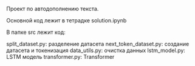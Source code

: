 Проект по автодополнению текста.

Основной код лежит в тетрадке solution.ipynb

В папке src лежит код:

split_dataset.py: разделение датасета
next_token_dataset.py: создание датасета и токенизация
data_utils.py: очистка данных
lstm_model.py: LSTM модель
transformer.py: Transformer
